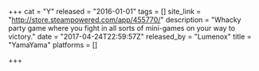 +++
cat = "Y"
released = "2016-01-01"
tags = []
site_link = "http://store.steampowered.com/app/455770/"
description = "Whacky party game where you fight in all sorts of mini-games on your way to victory."
date = "2017-04-24T22:59:57Z"
released_by = "Lumenox"
title = "YamaYama"
platforms = []

+++

